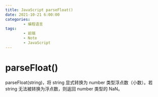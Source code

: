 ```yaml
---
title: JavaScript parseFloat()
date: 2021-10-21 6:00:00
categories:
        - 编程语言
tags:
        - 前端
        - Note
        - JavaScript
---
```


# parseFloat()

parseFloat(string)，将 string 显式转换为 number 类型浮点数（小数）。若 string 无法被转换为浮点数，则返回 number 类型的 NaN。
